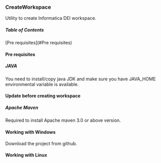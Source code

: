 ### CreateWorkspace
Utility to create Informatica DEI workspace.

##### Table of Contents  
[Pre requisites](#Pre requisites)  <a name="Pre requisites"/>
#### Pre requisites
##### JAVA
You need to install/copy java JDK and make sure you have JAVA_HOME environmental variable is available.

#### Update before creating workspace

##### Apache Maven
Required to install Apache maven 3.0 or above version.

#### Working with Windows
Download the project from github.


#### Working with Linux

